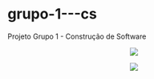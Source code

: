 # grupo-1---cs
Projeto Grupo 1 - Construção de Software 

<p align="center"> 
<img src="https://gcdnb.pbrd.co/images/lVP1vlu2rfI1.png?o=1"/>
</p>


<p align="center"> 
<img src="http://img.shields.io/static/v1?label=STATUS&message=EM%20DESENVOLVIMENTO&color=GREEN&style=for-the-badge"/>
</p>
